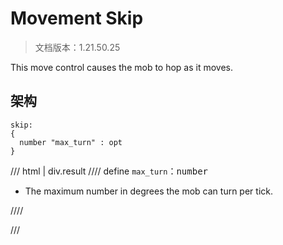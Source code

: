 # Movement Skip

> 文档版本：1.21.50.25

This move control causes the mob to hop as it moves.

## 架构

```mcschema
skip:
{
  number "max_turn" : opt
}

```

/// html | div.result
//// define
`max_turn`：<samp>number</samp>

- The maximum number in degrees the mob can turn per tick.


////


///

